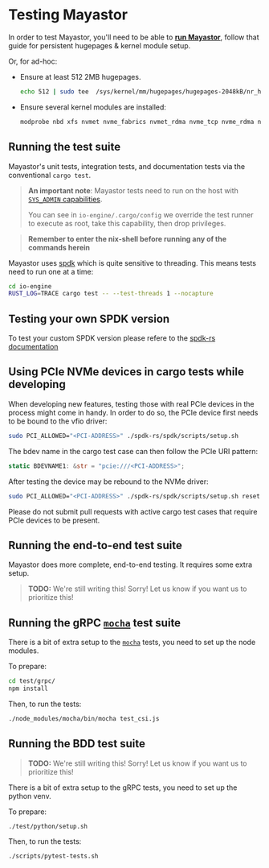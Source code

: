 # Testing Mayastor

In order to test Mayastor, you'll need to be able to [**run Mayastor**][doc-run],
follow that guide for persistent hugepages & kernel module setup.

Or, for ad-hoc:

- Ensure at least 512 2MB hugepages.

  ```bash
  echo 512 | sudo tee  /sys/kernel/mm/hugepages/hugepages-2048kB/nr_hugepages
  ```

- Ensure several kernel modules are installed:

  ```bash
  modprobe nbd xfs nvmet nvme_fabrics nvmet_rdma nvme_tcp nvme_rdma nvme_loop
  ```

## Running the test suite

Mayastor's unit tests, integration tests, and documentation tests via the conventional `cargo test`.

> **An important note**: Mayastor tests need to run on the host with [`SYS_ADMIN` capabilities][sys-admin-capabilities].
>
> You can see in `io-engine/.cargo/config` we override the test runner to execute as root, take this capability,
> then drop privileges.

> **Remember to enter the nix-shell before running any of the commands herein**

Mayastor uses [spdk][spdk] which is quite sensitive to threading. This means tests need to run one at a time:

```bash
cd io-engine
RUST_LOG=TRACE cargo test -- --test-threads 1 --nocapture
```

## Testing your own SPDK version
To test your custom SPDK version please refere to the [spdk-rs documentation](https://github.com/openebs/spdk-rs/blob/develop/README.md#custom-spdk)

## Using PCIe NVMe devices in cargo tests while developing

When developing new features, testing those with real PCIe devices in the process might come in handy.
In order to do so, the PCIe device first needs to be bound to the vfio driver:

```bash
sudo PCI_ALLOWED="<PCI-ADDRESS>" ./spdk-rs/spdk/scripts/setup.sh
```

The bdev name in the cargo test case can then follow the PCIe URI pattern:

```rust
static BDEVNAME1: &str = "pcie:///<PCI-ADDRESS>";
```

After testing the device may be rebound to the NVMe driver:

```bash
sudo PCI_ALLOWED="<PCI-ADDRESS>" ./spdk-rs/spdk/scripts/setup.sh reset
```

Please do not submit pull requests with active cargo test cases that require PCIe devices to be present.

## Running the end-to-end test suite

Mayastor does more complete, end-to-end testing. It requires some extra setup.

> **TODO:** We're still writing this! Sorry! Let us know if you want us to prioritize this!

## Running the gRPC [`mocha`][mocha] test suite

There is a bit of extra setup to the [`mocha`][mocha] tests, you need to set up the node modules.

To prepare:

```bash
cd test/grpc/
npm install
```

Then, to run the tests:

```bash
./node_modules/mocha/bin/mocha test_csi.js
```

## Running the BDD test suite

> **TODO:** We're still writing this! Sorry! Let us know if you want us to prioritize this!

There is a bit of extra setup to the gRPC tests, you need to set up the python venv.

To prepare:

```bash
./test/python/setup.sh
```

Then, to run the tests:

```bash
./scripts/pytest-tests.sh
```

[spdk]: https://spdk.io/

[doc-run]: ./run.md

[mocha]: https://mochajs.org/

[sys-admin-capabilities]: https://man7.org/linux/man-pages/man7/capabilities.7.html

